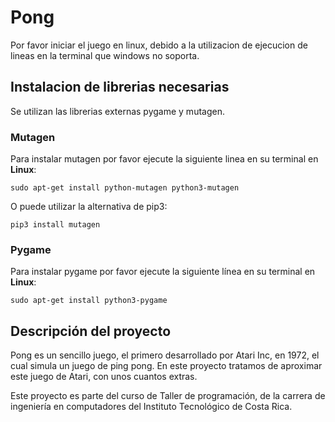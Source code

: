# Pong
Por favor iniciar el juego en linux, debido a la utilizacion de ejecucion de lineas en la terminal que windows no soporta.

## Instalacion de librerias necesarias

Se utilizan las librerias externas pygame y mutagen.

### Mutagen
Para instalar mutagen por favor ejecute la siguiente linea en su terminal en **Linux**:

```sudo apt-get install python-mutagen python3-mutagen```

O puede utilizar la alternativa de pip3:

```pip3 install mutagen```

### Pygame
Para instalar pygame por favor ejecute la siguiente línea en su terminal en **Linux**:

```sudo apt-get install python3-pygame```

## Descripción del proyecto

Pong es un sencillo juego, el primero desarrollado por Atari Inc, en 1972, el cual simula un juego de ping pong. En este proyecto tratamos de aproximar este juego de Atari, con unos cuantos extras.


Este proyecto es parte del curso de Taller de programación, de la carrera de ingeniería en computadores del Instituto Tecnológico de Costa Rica.
